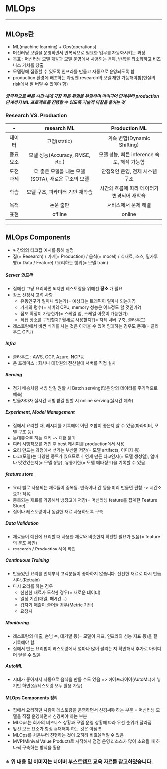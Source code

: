 # MLOps

* * *
## MLOps란
- ML(machine learning) + Ops(operations)
- 머신러닝 모델을 운영하면서 반복적으로 필요한 업무를 자동화시키는 과정
- 목표 : 머신러닝 모델 개발과 모델 운영에서 사용되는 문제, 반복을 최소화하고 비즈니스 가치를 창출
- 모델링에 집중할 수 있도록 인프라를 만들고 자동으로 운영되도록 함
- production 환경에 배포하는 과정엔 research의 모델 재현 가능해야함(현실의 risk에서 잘 버틸 수 있어야 함)
##### 궁극적으로 빠른 시간 내에 가장 적은 위험을 부담하며 아이디어 단계부터 production 단계까지 ML 프로젝트를 진행할 수 있도록 기술적 마찰을 줄이는 것   


### Research VS. Production
|-|research ML|Production ML|
|:---:|:---:|:---:|
|데이터|고정(static)|계속 변함(Dynamic Shifting)|
|중요 요소|모델 성능(Accuracy, RMSE, etc.) |모델 성능, 빠른 inference 속도, 해석 가능함|
|도전 과제|더 좋은 모델을 내는 모델(SOTA), 새로운 구조의 모델|안정적인 운영, 전제 시스템 구조|
|학습|모델 구조, 파라미터 기반 재학습|시간의 흐름에 따라 데이터가 변경되어 재학습|
|목적|논문 출판|서비스에서 문제 해결|
|표현|offline|online|

* * *

## MLOps Components

* ※ 강의의 타코집 예시를 통해 설명
* 집(= Research) / 가게(= Production) / 음식(= model) / 식재료, 소스, 밀가루 빵(= Data / Feature) / 요리하는 행위(= 모델 train)
##### Server 인프라
- 집에선 그냥 요리하면 되지만 레스토랑을 위해선 __장소__ 가 필요 
- 장소 선정시 고려 사항
  - 유동인구가 얼마나 있는가(= 예상되는 트래픽이 얼마나 되는가?)
  - 가게의 평수(= 서버의 CPU, memory 성능은 어느정도 할 것인가?)
  - 점포 확장이 가능한가(= 스케일 업, 스케일 아웃이 가능한가)
  - 직접 장소를 구입할지? 월세로 사용할지?(= 자체 서버 구축, 클라우드)   
- 레스토랑에서 비싼 식기를 사는 것은 아까울 수 있어 임대하는 경우도 존재(= 클라우드 GPU)   

##### Infra
- 클라우드 : AWS, GCP, Azure, NCP등
- 온 프레미스 : 회사나 대학원의 전산실에 서버를 직접 설치

##### Serving
- 정기 배송처럼 서빙 받길 원할 시 Batch serving(많은 양의 데이터를 주기적으로 예측)
- 만들자마자 실시간 서빙 받길 원할 시 online serving(실시간 예측)

##### Experiment, Model Management
- 집에서 요리할 때, 레시피를 기록해야 어떤 조합이 좋은지 알 수 있음(파라미터, 모델 구조 등)
- 눈대중으로 하는 요리 -> 재현 불가
- 여러 시행착오를 거친 후 best 레시피를 production에서 사용
- 요리 만드는 과정에서 생기는 부산물 저장(= 모델 artifacts, 이미지 등)
- 타코(모델)는 다양한 종류가 있으므로ㅓ 언제 만든 타코인지(= 모델 생성일), 얼마나 맛있었는지(= 모델 성능), 유통기한(= 모델 메타정보)을 기록할 수 있음

##### feature store
- 요리 별로 사용되는 재료들이 중복됨. 반죽이나 간 등을 미리 만들면 편함 -> 시간소요가 적음
- 중복되는 재료를 가공해서 냉장고에 저장(= 머신러닝 feature를 집계한 Feature Store)
- 집이나 레스토랑이나 동일한 재료 사용하도록 구축

##### Data Validation
- 재료들이 예전에 요리할 때 사용한 재료와 비슷한지 확인할 필요가 있음(= feature의 분포 확인)
- research / Production 차이 확인

##### Continuous Training
- 만들었던 요리를 언제부터 고객분들이 좋아하지 않습니다. 신선한 재료로 다시 만듭시다.(Retrain)
- 다시 요리를 하는 경우
  - 신선한 재료가 도착한 경우(= 새로운 데이터)
  - 일정 기간(매일, 매시간...)
  - 갑자기 매출이 줄어들 경우(Metric 기반)
  - 요청시

##### Monitoring
- 레스토랑의 매출, 손님 수, 대기열 등(= 모델이 지표, 인프라의 성능 지표 등)을 잘 기록해야 함.
- 집에서 만든 요리법이 레스토랑에서 얼마나 많이 팔리는 지 확인해서 추가로 아이디어 얻을 수 있음

##### AutoML
- 시대가 좋아져서 자동으로 음식을 만들 수도 있음 => 에어프라이어(AutoML)에 넣기만 하면(집/레스토랑 모두 활용 가능)

#### MLOps Components 정리
- 집에서 요리하던 사람이 레스토랑을 운영하면서 신경써야 하는 부분 = 머신러닝 모델을 직접 운영하면서 신경써야 하는 부분
- MLOps는 회사의 비즈니스 상황과 모델 운영 상황에 따라 우선 순위가 달라짐
- 앞선 모든 요소가 항상 존재해야 하는 것은 아님!!!
- MLOps를 처음부터 진행하는 것이 오히려 비효율적일 수 있음
- MVP(Minival Value Product)로 시작해서 점점 운영 리소스가 많이 소요될 때 하나씩 구축하는 방식을 활용


### ※ 위 내용 및 이미지는 네이버 부스트캠프 교육 자료를 참고하였습니다.

